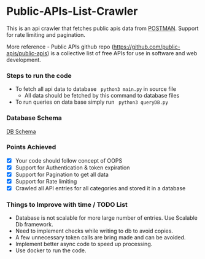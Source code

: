 # Public-APIs-List-Crawler

This is an api crawler that fetches public apis data from [POSTMAN](https://documenter.getpostman.com/view/4796420/SzmZczsh?version=latest). Support for rate limiting and pagination. 

More reference - Public APIs github repo (https://github.com/public-apis/public-apis) is a collective list of free APIs for use in software and web development. 


### Steps to run the code

- To fetch all api data to database ``` python3 main.py```   in source file
    - All data should be fetched by this command to database files  
- To run queries on data base simply run ``` python3 queryDB.py```    



### Database Schema

[DB Schema](https://drive.google.com/file/d/1qwK9msB8ZlnIQVgs0HgEg5_S3OP2bYmm/view?usp=sharing)


### Points Achieved

- [x] Your code should follow concept of OOPS
- [x] Support for Authentication & token expiration
- [x] Support for Pagination to get all data
- [x] Support for Rate limiting
- [x] Crawled all API entries for all categories and stored it in a database

### Things to Improve with time / TODO List

- Database is not scalable for more large number of entries. Use Scalable Db framework.
- Need to implement checks while writing to db to avoid copies.
- A few unnecessary token calls are bring made and can be avoided.
- Implement better async code to speed up processing.
- Use docker to run the code.

